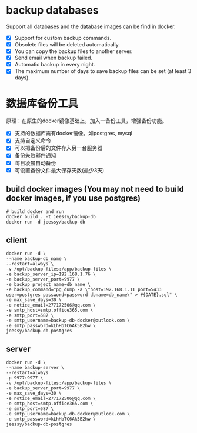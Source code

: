 # backup databases
  Support all databases and the database images can be find in docker.
  - [X] Support for custom backup commands.
  - [X] Obsolete files will be deleted automatically.
  - [X] You can copy the backup files to another server.
  - [x] Send email when backup failed.
  - [x] Automatic backup in every night.
  - [x] The maximum number of days to save backup files can be set (at least 3 days).

# 数据库备份工具
  原理：在原生的docker镜像基础上，加入一备份工具，增强备份功能。
  - [X] 支持的数据库需有docker镜像。如postgres, mysql
  - [X] 支持自定义命令
  - [X] 可以把备份后的文件存入另一台服务器
  - [X] 备份失败邮件通知
  - [X] 每日凌晨自动备份
  - [X] 可设置备份文件最大保存天数(最少3天)

## build docker images (You may not need to build docker images, if you use postgres)
```
# build docker and run
docker build . -t jeessy/backup-db
docker run -d jeessy/backup-db
```

## client
```
docker run -d \
--name backup-db_name \
--restart=always \
-v /opt/backup-files:/app/backup-files \
-e backup_server_ip=192.168.1.76 \
-e backup_server_port=9977 \
-e backup_project_name=db_name \
-e backup_command="pg_dump -a \"host=192.168.1.11 port=5433 user=postgres password=password dbname=db_name\" > #{DATE}.sql" \
-e max_save_days=30 \
-e notice_email=277172506@qq.com \
-e smtp_host=smtp.office365.com \
-e smtp_port=587 \
-e smtp_username=backup-db-docker@outlook.com \
-e smtp_password=kLhHbTC6Ak5B2hw \
jeessy/backup-db-postgres
```

## server
```
docker run -d \
--name backup-server \
--restart=always
-p 9977:9977 \
-v /opt/backup-files:/app/backup-files \
-e backup_server_port=9977 \
-e max_save_days=30 \
-e notice_email=277172506@qq.com \
-e smtp_host=smtp.office365.com \
-e smtp_port=587 \
-e smtp_username=backup-db-docker@outlook.com \
-e smtp_password=kLhHbTC6Ak5B2hw \
jeessy/backup-db-postgres
```